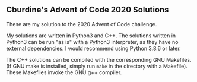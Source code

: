 Cburdine's Advent of Code 2020 Solutions
---

These are my solution to the 2020 Advent of Code challenge.

My solutions are written in Python3 and C++. The solutions written in Python3 can be run "as is" with a Python3 interpreter, as they have no external dependencies. I would recommend using Python 3.8.6 or later. 

The C++ solutions can be compiled with the corresponding GNU Makefiles. (If GNU make is installed, simply run ``make`` in the directory with a Makefile). These Makefiles invoke the GNU g++ compiler.

